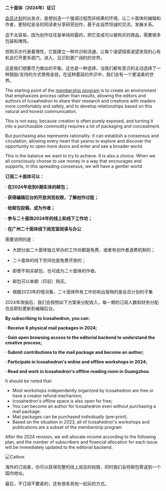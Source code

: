 **二十面体（2024年）征订**

[会员计划](http://mp.weixin.qq.com/s?__biz=MzUzNDU5MjkzNg==&mid=2247485512&idx=1&sn=a1c4f91d1849bcc67aa7a6ca9169a565&chksm=fa93248fcde4ad9918169cb8bd2c2cc53434569cc1fc0b5b2f8c83138d3739798708ebe78d05&scene=21#wechat_redirect)的出发点，是想创造一个强调过程而非结果的环境，让二十面体的编辑和作者，更轻松安全的同读者分享研究创作，基于此自然坦诚的交流，发展关系。

这不太容易，因为创作往往是单纯袒露的，把它变成可以被购买的商品，需要很多包装和掩饰。

但购买亦代表着理性，它能建立一种共识和流通，让每个渴望探索渴望发现的心有机会打开更多扇门，进入、见识到更广阔的的世界。

这是我们想要尽力做出的平衡。这也是一种选择，当我们都有意识的主动选择了一种鼓励/支持的方式使用金钱，在这种蔓延的共识中，我们会有一个更温柔的世界。

The starting point of the [membership program](http://mp.weixin.qq.com/s?__biz=MzUzNDU5MjkzNg==&mid=2247485512&idx=1&sn=a1c4f91d1849bcc67aa7a6ca9169a565&chksm=fa93248fcde4ad9918169cb8bd2c2cc53434569cc1fc0b5b2f8c83138d3739798708ebe78d05&scene=21#wechat_redirect) is to create an environment that emphasizes process rather than results, allowing the editors and authors of Icosahedron to share their research and creations with readers more comfortably and safely, and to develop relationships based on this natural and honest communication.

This is not easy, because creation is often purely exposed, and turning it into a purchasable commodity requires a lot of packaging and concealment.

But purchasing also represents rationality. It can establish a consensus and circulation, allowing every heart that yearns to explore and discover the opportunity to open more doors and enter and see a broader world.

This is the balance we want to try to achieve. It is also a choice. When we all consciously choose to use money in a way that encourages and supports, in this spreading consensus, we will have a gentler world.
  

**订阅二十面体可以：**

**· 在2024年收到6期实体的邮包；**

**· 获得编辑后台的开放浏览权限，了解创作过程；**

****· 给邮包投稿，成为作者；****

**· 参与二十面体2024年的线上和线下工作坊；**

**· 在广州二十面体线下阅览室阅读与办公**

  

需要说明的是：

- 大部分由二十面体独立举办的工作坊都是免费，或者有创作者退费机制的；

- 二十面体的线下空间也是免费开放的；

- 即使不购买邮包，也可成为二十面体的作者。

- 邮包可以单期（印前）购买。

- 根据2023年的情况看，二十面体所有工作坊和出版物的是会员计划的子集‍‍‍

  

2024年改版后，我们会按照如下方案来分配收入，每一期的订阅人数和财务分配也会即刻更新到编辑后台。

**By subscribing to Icosahedron, you can:** 

**· Receive 6 physical mail packages in 2024;** 

**· Gain open browsing access to the editorial backend to understand the creative process;** 

**· Submit contributions to the mail package and become an author;** 

**· Participate in Icosahedron's online and offline workshops in 2024;** 

**· Read and work in Icosahedron's offline reading room in Guangzhou**

It should be noted that:

- Most workshops independently organized by Icosahedron are free or have a creator refund mechanism;
- Icosahedron's offline space is also open for free;
- You can become an author for Icosahedron even without purchasing a mail package.
- Mail packages can be purchased individually (pre-print).
- Based on the situation in 2023, all of Icosahedron's workshops and publications are a subset of the membership program

After the 2024 revision, we will allocate income according to the following plan, and the number of subscribers and financial allocation for each issue will be immediately updated to the editorial backend.

![Catbox](https://files.catbox.moe/1tnzmj.webp)


海外的订阅者，你可以获得完整的线上阅览的权限，同时我们会将邮包寄送到一个国内地址。  

最后，不订阅不要紧的，还有很多其他一起玩的方式。